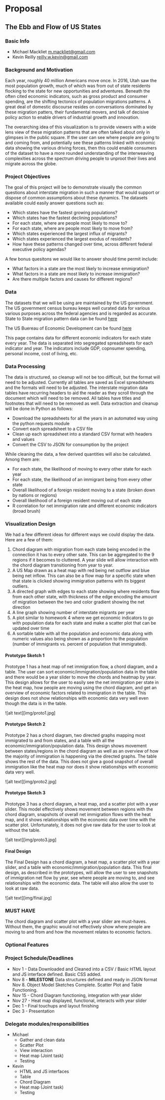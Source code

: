 # Proposal
## The Ebb and Flow of US States

### Basic Info
* Michael Mackliet [m.mackliet@gmail.com](mailto:m.mackliet@gmail.com)
* Kevin Reilly [reilly.w.kevin@gmail.com](mailto:reilly.w.kevin@gmail.com)

### Background and Motivation

Each year, roughly 40 million Americans move once. In 2016, Utah saw the most population growth, much 
of which was from out of state residents flocking to the state for new opportunities and adventures. 
Beneath the often cited economic indicators, such as gross product and consumer spending, are the shifting
tectonics of population migrations patterns.  A great deal of domestic discourse resides on conversations
dominated by these migration patters, their fundamental movers, and talk of decisive policy action to 
enable drivers of industrial growth and innovation. 

The overarching idea of this visualization is to provide viewers with a wide lens view of these migration
patterns that are often talked about only in glimpses in the public square.  If the user can see where people
are going to and coming from, and potentially see these patterns linked with economic data showing the various
driving forces, then this could enable consumers of the dataset to have a more rounded understanding of the 
interweaving complexities across the spectrum driving people to unproot their lives and migrate across the 
globe. 

### Project Objectives

The goal of this project will be to demonstrate visually the common questions about interstate migration
in such a manner that would support or dispose of common assumptions about these dynamics. The datasets 
available could easily answer questions such as:
* Which states have the fastest growing populations?
* Which states hae the fastest declining populations?
* For each state, where are people most likely to move to?
* For each state, where are people most likely to move from?
* Which states experienced the largest influx of migrants?
* Which states experienced the largest exodus of residents?
* How have these patterns changed over time, across different federal executive policy agendas?

A few bonus quesitons we would like to answer should time permit include:

* What factors in a state are the most likely to increase emmigration?
* What factors in a state are most likely to increase immigration?
* Are there multiple factors and causes for different regions?

### Data

The datasets that we will be using are maintained by the US government.  The US government census bureau 
keeps well curated data for various various purposes across the federal agencies and is regarded as accurate.
State to State migration pattern data can be found [here](https://www.census.gov/data/tables/time-series/demo/geographic-mobility/state-to-state-migration.html)

The US Buereau of Economic Development can be found [here](https://www.bea.gov/data/by-place-states-territories)

This page contains data for different economic indicators for each state every year. The data is separated into 
segregated spreadsheets for each indicator and year.  The indicators include GDP, copnsumer spending, personal income, 
cost of living, etc. 

### Data Processing 

The data is structured, so cleanup will not be too difficult, but the format will need to be adjusted. Currently all 
tables are saved as Excel spreadsheets and the formats will need to be adjusted. The interstate migration data tables 
have recurring headers to aid the reader as they scroll through the document which will need to be removed. All tables 
have titles and footnotes that will need to be removed as well. Data extraction and cleanup will be done in Python as 
follows:
* Download the spreadsheets for all the years in an automated way using the python requests module
* Convert each spreadsheet to a CSV file
* Clean up each spreadsheet into a standard CSV format with headers and values
* Convert the CSV to JSON for consumption by the project

While cleaning the data, a few derived quantities will also be calculated.  Among them are:
* For each state, the likelihood of moving to every other state for each year
* For each state, the likelihood of an immigrant being from every other state
* Overall likelihood of a foreign resident moving to a state (broken down by nations or regions)
* Overall likelihood of a foreign resident moving out of each state
* R correlation for net immigration rate and different economic indicators (broad brush)

### Visualization Design
We had a few different ideas for different ways we could display the data. Here are a few of them:
1. Chord diagram with migration from each state being encoded in the connection it has to every other sate. This can 
be aggregated to the 9 regions if it becomes to cluttered. A year slide will allow interaction with the chord diagram
transitioning from year to year. 
2. A US Map drawn as a heat map with red being net outflow and blue being net inflow. This can also be a flow map for a specific 
state when that state is clicked showing immigration patterns with its biggest outliers. 
3. A directed graph with edges to each state showing where residents flow from each other state, with thickness of the edge 
encoding the amount of migration between the two and color gradient showing the net direction
4. A line graph showing number of interstate migrants per year
5. A plot similar to homework 4 where we get economic indicators to go with population data for each state and make a scatter plot that can be updated over time
7. A sortable table with all the population and economic data along with numeric values also being shown as a proportion to the population (number of immigrants vs. percent of population that immigrated).

#### Prototype Sketch 1

Prototype 1 has a heat map of net immigration flow, a chord diagram, and a table. The user can sort 
economic/immigration/population data in the table and there would be a year slider to move the chords and heatmap by 
year. This design allows for the user to easily see the net immigration per state in the heat map, how people are moving 
using the chord diagram, and get an overview of economic factors related to immigration in the table. This design does 
not show relationships with economic data very well even though the data is in the table.

![alt text][img/proto1.jpg]

#### Prototype Sketch 2

Prototype 2 has a chord diagram, two directed graphs mapping most immigrated to and from states, and a table with all 
the economic/immigration/population data. This design shows movement between states/regions in the chord diagram as 
well as an overview of how the majority of immigration is happening via the directed graphs. The table shows the rest 
of the data. This does not give a good snapshot of overall immigration like the heat map nor does it show relationships 
with economic data very well.

![alt text][img/proto2.jpg]

#### Prototype Sketch 3

Prototype 3 has a chord diagram, a heat map, and a scatter plot with a year slider. This model effectively shows 
movement between regions with the chord diagram, snapshots of overall net immigration flows with the heat map, and it 
shows relationships with the economic data over time with the scatter plot. Unfortunately, it does not give raw data 
for the user to look at without the table.

![alt text][img/proto3.jpg]

#### Final Design

The Final Design has a chord diagram, a heat map, a scatter plot with a year slider, and a table with 
economic/immigration/population data. This final design, as described in the prototypes, will allow the user to see 
snapshots of immigration net flow by year, see where people are moving to, and see relationships with the economic data. 
The table will also allow the user to look at raw data.

![alt text][img/final.jpg]

### MUST HAVE

The chord diagram and scatter plot with a year slider are must-haves. Without them, the graphic would not effectively 
show where people are moving to and from and how the movement relates to economic factors.

### Optional Features

### Project Schedule/Deadlines
* Nov 1  - Data Downloaded and Cleaned into a CSV / Basic HTML layout and JS interface defined.  Basic CSS added. 
* Nov 8  - **MILESTONE** Data structures defined and ready in JSON format Nov 8.  Object Model Sketches Complete.  Scatter Plot and Table Functioning.
* Nov 15 - Chord Diagram functioning, integration with year slider
* Nov 27 - Heat map displayed, functional, interacts with year slider
* Dec 1  - Final touchups and layout finishing
* Dec 3  - Presentation

### Delegate modules/responsibilities
* Michael
    * Gather and clean data
    * Scatter Plot
    * View interaction
    * Heat map (Joint task)
    * Testing
* Kevin
    * HTML and JS interfaces
    * Table
    * Chord Diagram
    * Heat map (Joint task)
    * Testing
